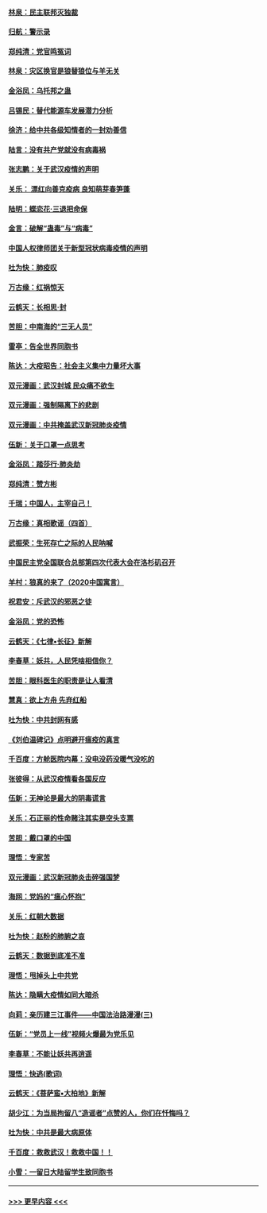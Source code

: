 #### [林泉：民主联邦灭独裁](../pages/nsc993/n11870998.md?t=02152131) 
#### [归航：警示录](../pages/nsc993/n11870963.md?t=02152131) 
#### [郑纯清：党官鸣冤词](../pages/nsc993/n11870938.md?t=02152131) 
#### [林泉：灾区换官是狼替狼位与羊无关](../pages/nsc993/n11870896.md?t=02152131) 
#### [金浴凤：乌托邦之蛊](../pages/nsc993/n11870879.md?t=02152131) 
#### [吕锡民：替代能源车发展潜力分析](../pages/nsc993/n11870656.md?t=02152131) 
#### [徐济：给中共各级知情者的一封劝善信](../pages/nsc993/n11868561.md?t=02152131) 
#### [陆言：没有共产党就没有病毒祸](../pages/nsc993/n11868232.md?t=02152131) 
#### [张志鹏：关于武汉疫情的声明](../pages/nsc993/n11867182.md?t=02152131) 
#### [关乐： 漂红向善克疫病 良知萌芽春笋蓬](../pages/nsc993/n11865710.md?t=02152131) 
#### [陆明：蝶恋花‧三退把命保](../pages/nsc993/n11865673.md?t=02152131) 
#### [金言：破解“蛊毒”与“病毒”](../pages/nsc993/n11864103.md?t=02152131) 
#### [中国人权律师团关于新型冠状病毒疫情的声明](../pages/nsc993/n11864249.md?t=02152131) 
#### [吐为快：肺疫叹](../pages/nsc993/n11864027.md?t=02152131) 
#### [万古缘：红祸惊天](../pages/nsc993/n11864079.md?t=02152131) 
#### [云鹤天：长相思‧封](../pages/nsc993/n11864006.md?t=02152131) 
#### [苦胆：中南海的“三无人员”](../pages/nsc993/n11862997.md?t=02152131) 
#### [雷亭：告全世界同胞书](../pages/nsc993/n11862572.md?t=02152131) 
#### [陈达：大疫昭告：社会主义集中力量坏大事](../pages/nsc993/n11859419.md?t=02152131) 
#### [双元漫画：武汉封城 民众痛不欲生](../pages/nsc993/n11859287.md?t=02152131) 
#### [双元漫画：强制隔离下的悲剧](../pages/nsc993/n11859244.md?t=02152131) 
#### [双元漫画：中共掩盖武汉新冠肺炎疫情](../pages/nsc993/n11858249.md?t=02152131) 
#### [伍新：关于口罩一点思考](../pages/nsc993/n11859195.md?t=02152131) 
#### [金浴凤：踏莎行‧肺炎劫](../pages/nsc993/n11858227.md?t=02152131) 
#### [郑纯清：赞方彬](../pages/nsc993/n11856803.md?t=02152131) 
#### [千瑞；中国人，主宰自己！](../pages/nsc993/n11856793.md?t=02152131) 
#### [万古缘：真相歌谣（四首）](../pages/nsc993/n11856263.md?t=02152131) 
#### [武振荣：生死存亡之际的人民呐喊](../pages/nsc993/n11856256.md?t=02152131) 
#### [中国民主党全国联合总部第四次代表大会在洛杉矶召开](../pages/nsc993/n11856344.md?t=02152131) 
#### [羊村：狼真的来了（2020中国寓言）](../pages/nsc993/n11856229.md?t=02152131) 
#### [祝君安：斥武汉的邪恶之徒](../pages/nsc993/n11855861.md?t=02152131) 
#### [金浴凤：党的恐怖](../pages/nsc993/n11855849.md?t=02152131) 
#### [云鹤天：《七律▪长征》新解](../pages/nsc993/n11855479.md?t=02152131) 
#### [李春草：妖共，人民凭啥相信你？](../pages/nsc993/n11855196.md?t=02152131) 
#### [苦胆：眼科医生的职责是让人看清](../pages/nsc993/n11853840.md?t=02152131) 
#### [慧真：欲上方舟 先弃红船](../pages/nsc993/n11853483.md?t=02152131) 
#### [吐为快：中共封网有感](../pages/nsc993/n11852575.md?t=02152131) 
#### [《刘伯温碑记》点明避开瘟疫的真言](../pages/nsc993/n11852128.md?t=02152131) 
#### [千百度：方舱医院内幕：没电没药没暖气没吃的](../pages/nsc993/n11850211.md?t=02152131) 
#### [张彼得：从武汉疫情看各国反应](../pages/nsc993/n11850102.md?t=02152131) 
#### [伍新：无神论是最大的阴毒谎言](../pages/nsc993/n11846129.md?t=02152131) 
#### [关乐：石正丽的性命赌注其实是空头支票](../pages/nsc993/n11846109.md?t=02152131) 
#### [苦胆：戴口罩的中国](../pages/nsc993/n11845576.md?t=02152131) 
#### [理悟：专家苦](../pages/nsc993/n11845564.md?t=02152131) 
#### [双元漫画：武汉新冠肺炎击碎强国梦](../pages/nsc993/n11843320.md?t=02152131) 
#### [海网：党妈的“瘟心怀抱”](../pages/nsc993/n11840740.md?t=02152131) 
#### [关乐：红朝大数据](../pages/nsc993/n11840675.md?t=02152131) 
#### [吐为快：赵粉的肺腑之哀](../pages/nsc993/n11840618.md?t=02152131) 
#### [云鹤天：数据到底准不准](../pages/nsc993/n11840325.md?t=02152131) 
#### [理悟：甩掉头上中共党](../pages/nsc993/n11838826.md?t=02152131) 
#### [陈达：隐瞒大疫情如同大暗杀](../pages/nsc993/n11838771.md?t=02152131) 
#### [向莉：亲历建三江事件——中国法治路漫漫(三)](../pages/nsc993/n11831825.md?t=02152131) 
#### [伍新：“党员上一线”视频火爆最为党乐见](../pages/nsc993/n11838200.md?t=02152131) 
#### [李春草：不能让妖共再逍遥](../pages/nsc993/n11838102.md?t=02152131) 
#### [理悟：快逃(歌词)](../pages/nsc993/n11838083.md?t=02152131) 
#### [云鹤天：《菩萨蛮▪大柏地》新解](../pages/nsc993/n11838059.md?t=02152131) 
#### [胡少江：为当局拘留八“造谣者”点赞的人，你们在忏悔吗？](../pages/nsc993/n11836801.md?t=02152131) 
#### [吐为快：中共是最大病原体](../pages/nsc993/n11836748.md?t=02152131) 
#### [千百度：救救武汉！救救中国！！](../pages/nsc993/n11836145.md?t=02152131) 
#### [小雪：一留日大陆留学生致同胞书](../pages/nsc993/n11834624.md?t=02152131) 

----
#### [ >>> 更早内容 <<< ](../indexes/nsc993-earlier.md)

